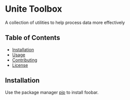 # Unite Toolbox

A collection of utilities to help process data more effectively

## Table of Contents

- [Installation](#installation)
- [Usage](#usage)
- [Contributing](#contributing)
- [License](#license)

## Installation

Use the package manager [pip](https://pip.pypa.io/en/stable/) to install foobar.
